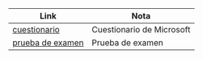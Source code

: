 | Link | Nota |
| ---- | ---- |
| [cuestionario](https://query.prod.cms.rt.microsoft.com/cms/api/am/binary/RWSRk3) | Cuestionario de Microsoft |
| [prueba de examen](https://www.starttest.com/ITDVersions/22.0.0.0/ITDStart.aspx?SVC=064b34bf-268b-4e6f-89b6-cb99f529d164) | Prueba de examen |
